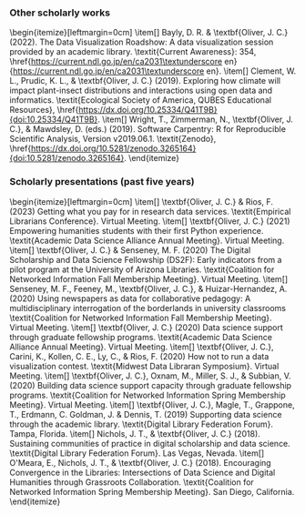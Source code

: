 
### Other scholarly works
\begin{itemize}[leftmargin=0cm]
\item[] Bayly, D. R. \& \textbf{Oliver, J. C.} (2022). The Data Visualization Roadshow: A data visualization session provided by an academic library. \textit{Current Awareness}: 354, \href{https://current.ndl.go.jp/en/ca2031\textunderscore en}{https://current.ndl.go.jp/en/ca2031\textunderscore en}.
\item[] Clement, W. L., Prudic, K. L., \& \textbf{Oliver, J. C.} (2019). Exploring how climate will impact plant-insect distributions and interactions using open data and informatics. \textit{Ecological Society of America, QUBES Educational Resources}, \href{https://dx.doi.org/10.25334/Q41T9B}{doi:10.25334/Q41T9B}.
\item[] Wright, T., Zimmerman, N., \textbf{Oliver, J. C.}, \& Mawdsley, D. (eds.) (2019). Software Carpentry: R for Reproducible Scientific Analysis, Version v2019.06.1. \textit{Zenodo}, \href{https://dx.doi.org/10.5281/zenodo.3265164}{doi:10.5281/zenodo.3265164}. \end{itemize}

### Scholarly presentations (past five years)
\begin{itemize}[leftmargin=0cm]
\item[] \textbf{Oliver, J. C.} \& Rios, F. (2023) Getting what you pay for in research data services. \textit{Empirical Librarians Conference}. Virtual Meeting.
\item[] \textbf{Oliver, J. C.} (2021) Empowering humanities students with their first Python experience. \textit{Academic Data Science Alliance Annual Meeting}. Virtual Meeting.
\item[] \textbf{Oliver, J. C.} \& Senseney, M. F. (2020) The Digital Scholarship and Data Science Fellowship (DS2F): Early indicators from a pilot program at the University of Arizona Libraries. \textit{Coalition for Networked Information Fall Membership Meeting}. Virtual Meeting.
\item[] Senseney, M. F., Feeney, M., \textbf{Oliver, J. C.}, \& Huizar-Hernandez, A. (2020) Using newspapers as data for collaborative pedagogy: A multidisciplinary interrogation of the borderlands in university classrooms \textit{Coalition for Networked Information Fall Membership Meeting}. Virtual Meeting.
\item[] \textbf{Oliver, J. C.} (2020) Data science support through graduate fellowship programs. \textit{Academic Data Science Alliance Annual Meeting}. Virtual Meeting.
\item[] \textbf{Oliver, J. C.}, Carini, K., Kollen, C. E., Ly, C., \& Rios, F. (2020) How not to run a data visualization contest. \textit{Midwest Data Libraran Symposium}. Virtual Meeting.
\item[] \textbf{Oliver, J. C.}, Oxnam, M., Miller, S. J., \& Subbian, V. (2020) Building data science support capacity through graduate fellowship programs. \textit{Coalition for Networked Information Spring Membership Meeting}. Virtual Meeting.
\item[] \textbf{Oliver, J. C.}, Magle, T., Grappone, T., Erdmann, C. Goldman, J. \& Dennis, T. (2019) Supporting data science through the academic library. \textit{Digital Library Federation Forum}. Tampa, Florida.
\item[] Nichols, J. T., \& \textbf{Oliver, J. C.} (2018). Sustaining communities of practice in digital scholarship and data science. \textit{Digital Library Federation Forum}. Las Vegas, Nevada.
\item[] O'Meara, E., Nichols, J. T., \& \textbf{Oliver, J. C.} (2018). Encouraging Convergence in the Libraries: Intersections of Data Science and Digital Humanities through Grassroots Collaboration. \textit{Coalition for Networked Information Spring Membership Meeting}. San Diego, California. \end{itemize}
